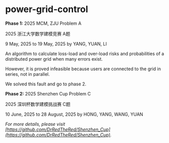 # power-grid-control
**Phase 1:** 2025 MCM, ZJU Problem A

2025 浙江大学数学建模竞赛 A题

9 May, 2025 to 19 May, 2025 by YANG, YUAN, LI

An algorithm to calculate loss-load and over-load risks and probabilities of a distributed power grid when many errors exist.

However, it is proved infeasible because users are connected to the grid in series, not in parallel.

We solved this fault and go to phase 2.

**Phase 2:** 2025 Shenzhen Cup Problem C

2025 深圳杯数学建模挑战赛 C题

10 June, 2025 to 28 August, 2025 by HONG, YANG, WANG, YUAN

*For more details, please visit [https://github.com/DrRedTheRed/Shenzhen_Cup](https://github.com/DrRedTheRed/Shenzhen_Cup).*
